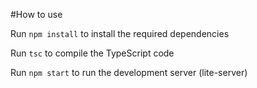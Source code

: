 #How to use

Run `npm install` to install the required dependencies

Run `tsc` to compile the TypeScript code

Run `npm start` to run the development server (lite-server)
